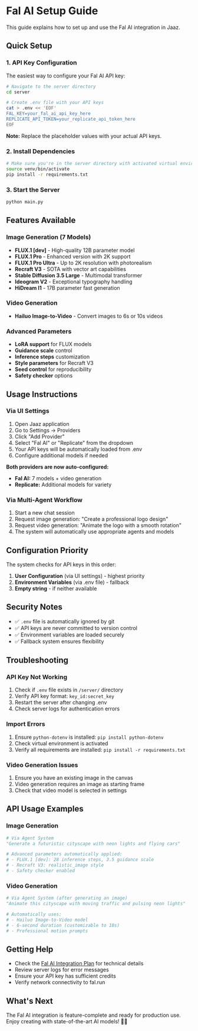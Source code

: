 # Fal AI Setup Guide

This guide explains how to set up and use the Fal AI integration in Jaaz.

## Quick Setup

### 1. API Key Configuration

The easiest way to configure your Fal AI API key:

```bash
# Navigate to the server directory
cd server

# Create .env file with your API keys
cat > .env << 'EOF'
FAL_KEY=your_fal_ai_api_key_here
REPLICATE_API_TOKEN=your_replicate_api_token_here
EOF
```

**Note:** Replace the placeholder values with your actual API keys.

### 2. Install Dependencies

```bash
# Make sure you're in the server directory with activated virtual environment
source venv/bin/activate
pip install -r requirements.txt
```

### 3. Start the Server

```bash
python main.py
```

## Features Available

### Image Generation (7 Models)
- **FLUX.1 [dev]** - High-quality 12B parameter model
- **FLUX.1 Pro** - Enhanced version with 2K support
- **FLUX.1 Pro Ultra** - Up to 2K resolution with photorealism
- **Recraft V3** - SOTA with vector art capabilities
- **Stable Diffusion 3.5 Large** - Multimodal transformer
- **Ideogram V2** - Exceptional typography handling
- **HiDream I1** - 17B parameter fast generation

### Video Generation
- **Hailuo Image-to-Video** - Convert images to 6s or 10s videos

### Advanced Parameters
- **LoRA support** for FLUX models
- **Guidance scale** control
- **Inference steps** customization
- **Style parameters** for Recraft V3
- **Seed control** for reproducibility
- **Safety checker** options

## Usage Instructions

### Via UI Settings
1. Open Jaaz application
2. Go to Settings → Providers
3. Click "Add Provider"
4. Select "Fal AI" or "Replicate" from the dropdown
5. Your API keys will be automatically loaded from .env
6. Configure additional models if needed

**Both providers are now auto-configured:**
- **Fal AI:** 7 models + video generation
- **Replicate:** Additional models for variety

### Via Multi-Agent Workflow
1. Start a new chat session
2. Request image generation: "Create a professional logo design"
3. Request video generation: "Animate the logo with a smooth rotation"
4. The system will automatically use appropriate agents and models

## Configuration Priority

The system checks for API keys in this order:
1. **User Configuration** (via UI settings) - highest priority
2. **Environment Variables** (via .env file) - fallback
3. **Empty string** - if neither available

## Security Notes

- ✅ `.env` file is automatically ignored by git
- ✅ API keys are never committed to version control
- ✅ Environment variables are loaded securely
- ✅ Fallback system ensures flexibility

## Troubleshooting

### API Key Not Working
1. Check if `.env` file exists in `/server/` directory
2. Verify API key format: `key_id:secret_key`
3. Restart the server after changing .env
4. Check server logs for authentication errors

### Import Errors
1. Ensure `python-dotenv` is installed: `pip install python-dotenv`
2. Check virtual environment is activated
3. Verify all requirements are installed: `pip install -r requirements.txt`

### Video Generation Issues
1. Ensure you have an existing image in the canvas
2. Video generation requires an image as starting frame
3. Check that video model is selected in settings

## API Usage Examples

### Image Generation
```python
# Via Agent System
"Generate a futuristic cityscape with neon lights and flying cars"

# Advanced parameters automatically applied:
# - FLUX.1 [dev]: 28 inference steps, 3.5 guidance scale
# - Recraft V3: realistic_image style
# - Safety checker enabled
```

### Video Generation
```python
# Via Agent System (after generating an image)
"Animate this cityscape with moving traffic and pulsing neon lights"

# Automatically uses:
# - Hailuo Image-to-Video model
# - 6-second duration (customizable to 10s)
# - Professional motion prompts
```

## Getting Help

- Check the [Fal AI Integration Plan](./fal-ai-integration-plan.md) for technical details
- Review server logs for error messages
- Ensure your API key has sufficient credits
- Verify network connectivity to fal.run

## What's Next

The Fal AI integration is feature-complete and ready for production use. Enjoy creating with state-of-the-art AI models! 🎨✨